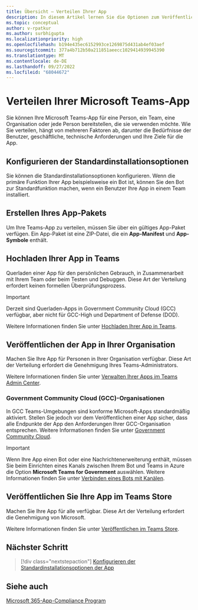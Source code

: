 ```yaml
---
title: Übersicht – Verteilen Ihrer App
description: In diesem Artikel lernen Sie die Optionen zum Veröffentlichen Ihrer Microsoft Teams-App, Hochladen und Bereitstellen Ihrer App und GCC kennen.
ms.topic: conceptual
author: v-rpatkur
ms.author: surbhigupta
ms.localizationpriority: high
ms.openlocfilehash: b194e435ec6152993ce1269875d431ab4ef03aef
ms.sourcegitcommit: 377a4b712b50a211851aeecc1029414939945390
ms.translationtype: MT
ms.contentlocale: de-DE
ms.lasthandoff: 09/27/2022
ms.locfileid: "68044672"
---
```

# <a name="distribute-your-microsoft-teams-app"></a>Verteilen Ihrer Microsoft Teams-App

Sie können Ihre Microsoft Teams-App für eine Person, ein Team, eine Organisation oder jede Person bereitstellen, die sie verwenden möchte. Wie Sie verteilen, hängt von mehreren Faktoren ab, darunter die Bedürfnisse der Benutzer, geschäftliche, technische Anforderungen und Ihre Ziele für die App.

## <a name="configure-default-install-options"></a>Konfigurieren der Standardinstallationsoptionen

Sie können die Standardinstallationsoptionen konfigurieren. Wenn die primäre Funktion Ihrer App beispielsweise ein Bot ist, können Sie den Bot zur Standardfunktion machen, wenn ein Benutzer Ihre App in einem Team installiert.

## <a name="create-your-app-package"></a>Erstellen Ihres App-Pakets

Um Ihre Teams-App zu verteilen, müssen Sie über ein gültiges App-Paket verfügen.  Ein App-Paket ist eine ZIP-Datei, die ein **App-Manifest** und **App-Symbole** enthält.

## <a name="upload-your-app-in-teams"></a>Hochladen Ihrer App in Teams

Querladen einer App für den persönlichen Gebrauch, in Zusammenarbeit mit Ihrem Team oder beim Testen und Debuggen. Diese Art der Verteilung erfordert keinen formellen Überprüfungsprozess.

> [!IMPORTANT]
> Derzeit sind Querladen-Apps in Government Community Cloud (GCC) verfügbar, aber nicht für GCC-High und Department of Defense (DOD).

Weitere Informationen finden Sie unter [Hochladen Ihrer App in Teams](apps-upload.md).

## <a name="publish-your-app-to-your-org"></a>Veröffentlichen der App in Ihrer Organisation

Machen Sie Ihre App für Personen in Ihrer Organisation verfügbar. Diese Art der Verteilung erfordert die Genehmigung Ihres Teams-Administrators.

Weitere Informationen finden Sie unter [Verwalten Ihrer Apps im Teams Admin Center](/MicrosoftTeams/manage-apps?toc=%2Fmicrosoftteams%2Fplatform%2Ftoc.json&bc=%2FMicrosoftTeams%2Fbreadcrumb%2Ftoc.json).

### <a name="government-community-cloud-gcc-organizations"></a>Government Community Cloud (GCC)-Organisationen

In GCC Teams-Umgebungen sind konforme Microsoft-Apps standardmäßig aktiviert. Stellen Sie jedoch vor dem Veröffentlichen einer App sicher, dass alle Endpunkte der App den Anforderungen Ihrer GCC-Organisation entsprechen. Weitere Informationen finden Sie unter [Government Community Cloud](../app-fundamentals-overview.md#government-community-cloud).

> [!IMPORTANT]
>Wenn Ihre App einen Bot oder eine Nachrichtenerweiterung enthält, müssen Sie beim Einrichten eines Kanals zwischen Ihrem Bot und Teams in Azure die Option **Microsoft Teams for Government** auswählen. Weitere Informationen finden Sie unter [Verbinden eines Bots mit Kanälen](/azure/bot-service/bot-service-manage-channels?view=azure-bot-service-4.0&preserve-view=true).

## <a name="publish-your-app-to-the-teams-store"></a>Veröffentlichen Sie Ihre App im Teams Store

Machen Sie Ihre App für alle verfügbar. Diese Art der Verteilung erfordert die Genehmigung von Microsoft.

Weitere Informationen finden Sie unter [Veröffentlichen im Teams Store](~/concepts/deploy-and-publish/appsource/publish.md).

## <a name="next-step"></a>Nächster Schritt

> [!div class="nextstepaction"]
> [Konfigurieren der Standardinstallationsoptionen der App](~/concepts/deploy-and-publish/add-default-install-scope.md)

## <a name="see-also"></a>Siehe auch

[Microsoft 365-App-Compliance Program](/microsoft-365-app-certification/overview)
